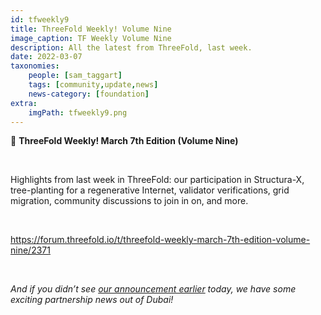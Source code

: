 ```yaml
---
id: tfweekly9
title: ThreeFold Weekly! Volume Nine
image_caption: TF Weekly Volume Nine
description: All the latest from ThreeFold, last week.
date: 2022-03-07
taxonomies:
    people: [sam_taggart]
    tags: [community,update,news]
    news-category: [foundation]
extra:
    imgPath: tfweekly9.png
---
```


📰 **ThreeFold Weekly! March 7th Edition (Volume Nine)**

<br/>

Highlights from last week in ThreeFold: our participation in Structura-X, tree-planting for a regenerative Internet, validator verifications, grid migration, community discussions to join in on, and more.

<br/>

https://forum.threefold.io/t/threefold-weekly-march-7th-edition-volume-nine/2371

<br/>

*And if you didn’t see [our announcement earlier](https://threefold.io/news/post/paradise_hills/) today, we have some exciting partnership news out of Dubai!*